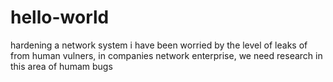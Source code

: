 # hello-world
hardening a network system
i have been worried by the level of leaks of from human vulners, in companies network enterprise, we need research in this area of humam bugs
